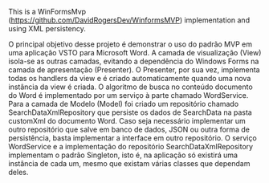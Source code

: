 This is a WinFormsMvp (https://github.com/DavidRogersDev/WinformsMVP) implementation and using XML persistency.


O principal objetivo desse projeto é demonstrar o uso do padrão MVP em uma aplicação VSTO para Microsoft Word.
A camada de visualização (View) isola-se as outras camadas, evitando a dependência do Windows Forms na camada de apresentação (Presenter).
O Presenter, por sua vez, implementa todas os handlers da view e é criado automaticamente quando uma nova instância da view é criada. 
O algoritmo de busca no conteúdo documento do Word é implementado por um serviço à parte chamado WordService.
Para a camada de Modelo (Model) foi criado um repositório chamado SearchDataXmlRepository que persiste os dados de SearchData na pasta customXml do documento Word. 
Caso seja necessário implementar um outro repositório que salve em banco de dados, JSON ou outra forma de persistência, basta implementar a interface em outro repositório.
O serviço WordService e a implementação do repositório SearchDataXmlRepository implementam o padrão Singleton, isto é, na aplicação só existirá uma instância de cada um, mesmo que existam várias classes que dependam deles. 
